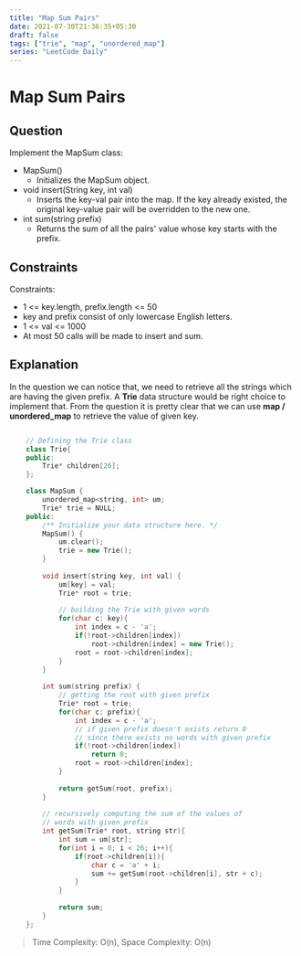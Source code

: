 ```yaml
---
title: "Map Sum Pairs"
date: 2021-07-30T21:36:35+05:30
draft: false
tags: ["trie", "map", "unordered_map"]
series: "LeetCode Daily"
---
```


# Map Sum Pairs

## Question

Implement the MapSum class:

* MapSum() 
	* Initializes the MapSum object.
* void insert(String key, int val) 
	* Inserts the key-val pair into the map. If the key already existed, the original key-value pair will be overridden to the new one.
* int sum(string prefix) 
	* Returns the sum of all the pairs' value whose key starts with the prefix.


## Constraints

Constraints:

* 1 <= key.length, prefix.length <= 50
* key and prefix consist of only lowercase English letters.
* 1 <= val <= 1000
* At most 50 calls will be made to insert and sum.


## Explanation 

In the question we can notice that, we need to retrieve all the strings which are having the given prefix. A __Trie__ data structure would be right choice to implement that. From the question it is pretty clear that we can use __map / unordered_map__ to retrieve the value of given key.

```cpp

	// Defining the Trie class
	class Trie{
	public:
		Trie* children[26];
	};

	class MapSum {
		unordered_map<string, int> um;
		Trie* trie = NULL;
	public:
		/** Initialize your data structure here. */
		MapSum() {
			um.clear();
			trie = new Trie();
		}
		
		void insert(string key, int val) {
			um[key] = val;
			Trie* root = trie;
			
			// building the Trie with given words
			for(char c: key){
				int index = c - 'a';
				if(!root->children[index])
					root->children[index] = new Trie();
				root = root->children[index];
			}
		}
		
		int sum(string prefix) {
			// getting the root with given prefix
			Trie* root = trie;
			for(char c: prefix){
				int index = c - 'a';
				// if given prefix doesn't exists return 0
				// since there exists no words with given prefix
				if(!root->children[index])
					return 0;
				root = root->children[index];
			}
			
			return getSum(root, prefix);
		}
		
		// recursively computing the sum of the values of 
		// words with given prefix
		int getSum(Trie* root, string str){
			int sum = um[str];
			for(int i = 0; i < 26; i++){
				if(root->children[i]){
					char c = 'a' + i;
					sum += getSum(root->children[i], str + c);
				}
			}
			
			return sum;
		}
	};

```

> Time Complexity: O(n), Space Complexity: O(n) 
